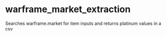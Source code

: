 # warframe_market_extraction
Searches warframe.market for item inputs and returns platinum values in a csv
